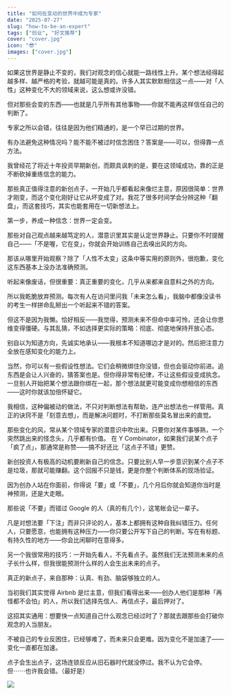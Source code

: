 ```yaml
---
title: "如何在变动的世界中成为专家"
date: "2025-07-27"
slug: "how-to-be-an-expert"
tags: ["创业", "好文推荐"]
cover: "cover.jpg"
icon: "😎"
images: ["cover.jpg"]
---
```

如果这世界是静止不变的，我们对观念的信心就能一路线性上升。某个想法经得起越多样、越严格的考验，就越可能是真的。许多人其实默默相信这一点——对「人性」这种变化不大的领域来说，这么想或许没错。



但对那些会变的东西——也就是几乎所有其他事物——你就不能再这样信任自己的判断了。



专家之所以会错，往往是因为他们精通的，是一个早已过期的世界。



有办法避免这种情况吗？能不能不被过时信念困住？答案是——可以，但得靠一点方法。



我曾经花了将近十年投资早期新创，而颇具讽刺的是，要在这领域成功，靠的正是不断砍掉重练信念的能力。



那些真正值得注意的新创点子，一开始几乎都看起来像烂主意，原因很简单：世界才刚变，而这个变化刚好让它从坏变成了对。我花了很多时间学会分辨这种「翻盘」，而这套技巧，其实也能套用在一切新想法上。



第一步，养成一种信念：世界一定会变。



那些对自己观点越来越笃定的人，潜意识里其实是认定世界静止。只要你不时提醒自己——「不是喔，它在变」，你就会开始训练自己去嗅出风的方向。



那该从哪里开始观察？除了「人性不太变」这条中等实用的原则外，很抱歉，变化这东西基本上没办法准确预测。



听起来像废话，但很重要：真正重要的变化，几乎从来都来自意料之外的方向。



所以我乾脆放弃预测。每次有人在访问里问我「未来怎么看」，我脑中都像没读书的考生一样拼命乱掰出一个听起来不错的答案。



但这不是因为我懒。恰好相反——我觉得，预测未来不但命中率可怜，还会让你思维变得僵硬。与其乱猜，不如选择更实际的策略：彻底、彻底地保持开放心态。



别自以为知道方向，先诚实地承认——我根本不知道哪边才是对的。然后把注意力全放在感知变化的能力上。



当然，你可以有一些假设性想法。它们会稍微绑住你没错，但也会驱动你前进。追东西是会让人兴奋的，猜答案也是。但你得非常有纪律，不让这些假设变成执念。
一旦别人开始把某个想法跟你绑在一起，那个想法就更可能变成你想相信的东西——这时你就该加倍怀疑它。



我相信，这种偏被动的做法，不只对判断想法有帮助，连产出想法也一样管用。真正的诀窍不是「刻意去想」，而是解决问题时，不打断那些莫名冒出来的直觉。



那些变化的风，常从某个领域专家的潜意识中吹出来。只要你对某件事够熟，一个突然跳出来的怪念头，几乎都有价值。
在 Y Combinator，如果我们说某个点子「疯了点」，那通常是称赞——搞不好还比「这点子不错」更赞。



新创投资人有极高的动机要刷新自己的信念。只要比别人早一步意识到某个点子不是垃圾，那就可能赚翻。这个回报不只是钱，更是你整个判断体系的现场验证。



因为创办人站在你面前，你得说「要」或「不要」，几个月后你就会知道你当时是神预测，还是大走眼。



那些说「不要」而错过 Google 的人（真的有几个），这笔帐会记一辈子。



凡是对想法要「下注」而非只评论的人，基本上都拥有这种自我纠错压力。任何人，只要愿意，也能拥有这种压力——你只要公开写下自己的判断。写在有标题、有持久性的地方——你会比闲聊时在意得多。



另一个我很常用的技巧：一开始先看人，不先看点子。虽然我们无法预测未来的点子长什么样，但我很能预测什么样的人会生出未来的点子。



真正的新点子，来自那种：认真、有劲、脑袋够独立的人。



当初我们其实觉得 Airbnb 是烂主意，但我们看得出来——创办人他们是那种「再怪都不会怕」的人，所以我们选择先信人、再信点子，最后押对了。



这招其实通用：想要快一点知道自己什么观念已经过时了？那就去跟那些会打破你观念的人当朋友。



不被自己的专业反困住，已经够难了，而未来只会更难。因为变化不是加速了——变化一直都在加速。



点子会生出点子，这场连锁反应从旧石器时代就没停过。我不认为它会停。
但⋯⋯也许我会错。（最好是）




![](https://prod-files-secure.s3.us-west-2.amazonaws.com/112d0858-5090-4d34-a606-b75eb8d65fd2/46476355-9cf3-4e99-9b7a-3531bc426380/1000202064.png?X-Amz-Algorithm=AWS4-HMAC-SHA256&X-Amz-Content-Sha256=UNSIGNED-PAYLOAD&X-Amz-Credential=ASIAZI2LB466VQLMKOA7%2F20250813%2Fus-west-2%2Fs3%2Faws4_request&X-Amz-Date=20250813T233208Z&X-Amz-Expires=3600&X-Amz-Security-Token=IQoJb3JpZ2luX2VjEO7%2F%2F%2F%2F%2F%2F%2F%2F%2F%2FwEaCXVzLXdlc3QtMiJGMEQCIAh%2BsxL6fIkBLUHwRtQ7nIPnSqMLiYms9NaffxAbXV%2F2AiA0zhUe21saCXnfJmzjtJ08wZ2vY1hccuSkt1DiLPggfSr%2FAwg3EAAaDDYzNzQyMzE4MzgwNSIMVm0RmRc7%2BZTO18trKtwDW19POh359bMiQ%2FsD9D1sIklHyYBK%2BDykXjzVElQdDwdp%2FfSCBJwPKQgK%2BpOR0GHiRYeACv%2FOhpjCTYYxFXE4AnRYYbLM7zTjSVZWvDGnDB0Jha4umP73jlNL4h2VScTnQ%2B8iLpOWJMGRsp6CxSwgUHCO0hKqgWZFZnGwJLyjpXYBYltJvsqf5a1QC9A%2BsGfNBXxsW8VYCN07qEqeM07p2bx7ELjHN%2FPy%2B4WUQwXfO2j5hMnk8h4DjX38JEGBHClFQJIZo1UqzdG1aNNr6Qo6ZlKhixSYRYU5iZH1EKTl6dDiaAbjGCZLY684vO8RWHCP6SaJz5Fsk9S%2BIB4Y1KXD9DRQNfhU4MEeetBKjeUg1uPCz7E4A1O8slEd0YRWQQxsMHT1%2F3Pw%2FTH%2Bd0%2BZi%2BVByw0R7efkCo1gx7pch5feJqQhY%2FeTxpAViUC6jq12Ji7eEPoqiZDvehJ4YnEE7M9zaWgb59WSSvGFZTeTR3HJTyCMPJapR6%2BiMUVrlBE0DZFN4sJzpIYfDvHlHjoG2aMrJat%2FfNyHHX0Ox8isufd9vfJwfy%2BqqCuXflfvliIRM8M6t0CzKugk4MopY%2F2c%2Fdr0UbROX6ybTd2shiyWrD9A2KwaS2SybrMKrQIX6O8wxZv0xAY6pgHSzuOaPaHr8l12WVzKY5ATeVVfhC9Y9XdtCYsr7QR2h3y2%2F0Gp3FmwKpQGTLRUKHHzZ68kAWnh6kc5DyUsGWMeLNiSA5pCNztvqg3RfBOGMuzZLjWXWkgKPS3qjIAfOWnvvsogERYKA1fYT9H5mGOHzcGaUZHz8RMn%2BBepCE97jaLuEDLyCU7sbhda4ibDGGKT65%2FogcFxMN8kaLUZ0B2Dj5J9W9id&X-Amz-Signature=5f2b8b509e926e8237d1adb07526c5018bf62787ba562e9c8227b3e83c56c25e&X-Amz-SignedHeaders=host&x-amz-checksum-mode=ENABLED&x-id=GetObject)

